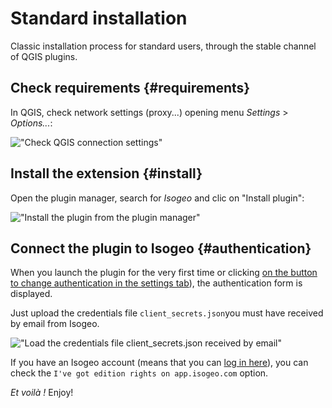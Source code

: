 # Standard installation

Classic installation process for standard users, through the stable channel of QGIS plugins.

## Check requirements {#requirements}

In QGIS, check network settings \(proxy...\) opening menu _Settings_ &gt; _Options..._:

!["Check QGIS connection settings"](/assets/qgis_install_network_en.png)

## Install the extension {#install}

Open the plugin manager, search for _Isogeo_ and clic on "Install plugin":

!["Install the plugin from the plugin manager"](/assets/qgis_install_extension_en.png)

## Connect the plugin to Isogeo {#authentication}

When you launch the plugin for the very first time or clicking [on the button to change authentication in the settings tab](/usage/configuration.md)), the authentication form is displayed.

Just upload the credentials file `client_secrets.json`you must have received by email from Isogeo.

!["Load the credentials file client_secrets&#46;json received by email"](/assets/ui_auth_prompt_upload_credentials_file_en.png)

If you have an Isogeo account (means that you can [log in here](https://id.api.isogeo.com/)), you can check the  `I've got edition rights on app.isogeo.com` option.

_Et voilà !_ Enjoy!
